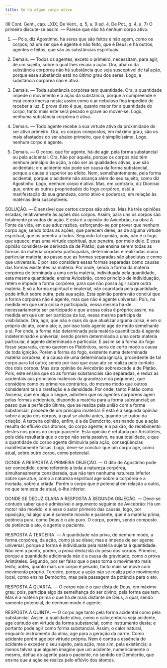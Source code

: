 ```yaml
---
title: Se há algum corpo ativo
---
```


(III Cont. Gent., cap. LXIX; De Verit., q. 5, a. 9 ad. 4, De Pot., q. 4, a. 7)
  O primeiro discute-se assim. — Parece que não há nenhum corpo ativo.  

1. — Pois, diz Agostinho, há seres que são feitos e não agem, como os corpos; há um ser que é agente e não feito, que é Deus; e há outros, agentes e feitos, que são as substâncias espirituais.  

2. Demais. — Todos os agentes, exceto o primeiro, necessitam, para agir, de um sujeito, sobre o qual lhes recaia a ação. Ora, abaixo da substância corpórea não há substância que seja susceptível de tal ação, porque essa substância está no último grau dos seres. Logo, a substância corpórea não é ativa.  

3. Demais. — Toda substância corpórea tem quantidade. Ora, a quantidade impede o movimento e a ação da substância, porque a compreende e está como imersa nesta; assim como o ar nebuloso fica impedido de receber a luz. E prova disto é que, quanto maior for a quantidade do corpo, tanto mais este será pesado e grave ao mover-se. Logo, nenhuma substância corpórea é ativa.  

4. Demais. — Todo agente recebe a sua virtude ativa da proximidade do ser ativo primeiro. Ora, os corpos compostos, em máximo grau, são os mais afastados do ser abaixo primeiro, que é simplicíssimo. Logo, nenhum corpo é agente.  

5. Demais. — O corpo, que for agente, há-de agir, pela forma substancial ou pela acidental. Ora, hão por aquela, porque os corpos não têm nenhum princípio de ação, a não ser as qualidades ativas, que são acidentais; e o acidente não pode ser causa da forma substancial, porque a causa é superior ao efeito. Nem, semelhantemente, pela forma acidental, porque o acidente não alcança além do seu sujeito, como diz Agostinho. Logo, nenhum corpo é ativo.  Mas, em contrário, diz Dionísio que, entre as outras propriedades do fogo corpóreo, está a manifestação da sua grandeza, como ativo e poderoso, em relação às matérias dela susceptíveis.  

SOLUÇÃO. — É sensível que certos corpos são ativos. Mas há três opiniões erradas, relativamente às ações dos corpos.  Assim, para uns os corpos são totalmente privados de ação. E esta é a opinião de Avicebrão, na obra A Fonte da vida, em que aduz razões, esforçando-se por provar que nenhum corpo age, sendo todas as ações, que parecem deles, as de alguma virtude espiritual, que os penetra a todos. Segundo tal opinião, pois, não é o fogo que aquece, mas uma virtude espiritual, que penetra, por meio dele. E essa opinião considera-se derivada da de Platão, que ensina serem todas as formas da matéria corpórea participadas, determinadas e realizadas numa particular matéria; ao passo que as formas separadas são absolutas e como que universais. E por isso considera essas formas separadas como causas das formas existentes na matéria. Por onde, sendo a forma da matéria corpórea de terminada a uma certa matéria, individuada pela quantidade, esta mesma quantidade, ensina Avicebrão, como princípio de individuação, retém e impede a forma corpórea, para que não possa agir sobre outra matéria. E só a forma espiritual e imaterial, não coarctada pela quantidade, pode influir sobre outra, pela sua ação. Esta opinião porém não conclui que a forma corpórea não é agente, mas que não é agente universal. Pois, na medida em que uma coisa é participada, nessa mesma há-de necessariamente ser participado o que a essa coisa é próprio; assim, na medida em que um ser participa da luz, nessa mesma participa da visibilidade. Ora, agir, que não é mais do que atualizar alguma coisa, é em si próprio do ato, como ato; e, por isso todo agente age de modo semelhante a si. Por onde, a forma não determinada pela matéria quantificada é agente indeterminado e universal; sendo porém determinada a uma certa matéria particular, é agente determinado e particular. E assim se a forma do fogo fosse separada, como querem os Platônicos, seria de certo modo a causa de toda ignição. Porém a forma do fogo, existente numa determinada matéria corpórea, é a causa de uma determinada ignição, procedente de tal corpo para tal outro; sendo por isso que esse ato se realiza pelo contato dos dois corpos.  Mas esta opinião de Avicebrão sobreexcede a de Platão. Pois, este ensina que só as formas substanciais são separadas, e reduz as acidentais aos princípios materiais da grandeza e da pequenez, que considera como os primeiros contrários, do mesmo modo que outros consideram tais a rarefação e a densidade. Por onde, tanto Platão como Avicena, que em algo o segue, admitem que os agentes corpóreos agem pelas formas acidentais, dispondo a matéria para a forma substancial; ao passo que a perfeição última, que se realiza pela união com a forma substancial, procede de um princípio imaterial.  E esta é a segunda opinião sobre a ação dos corpos, à qual se aludiu antes, quando se tratou da criação.  A terceira opinião, enfim, é a de Demócrito, ensinando que a ação resulta do eflúvio dos átomos, do corpo agente; e a paixão, do recebimento destes nos poros do corpo paciente. Esta opinião é refutada por Aristóteles, pois dela resultaria que o corpo não seria passivo, na sua totalidade, e que a quantidade do corpo agente diminuiria pela ação, conseqüências manifestamente falsas.  Logo, deve-se concluir que um corpo age, como atual, sobre outro corpo, como potencial.  

DONDE A RESPOSTA À PRIMEIRA OBJEÇÃO. — O dito de Agostinho pode ser concedido, como referente a toda a natureza corpórea, simultaneamente considerada, que não tem nenhuma natureza inferior sobre que atue, como a natureza espiritual age sobre a corpórea e a incriada, sobre a criada. Porém o corpo que é potencial em relação a outro, no que tem este de atual, é-lhe inferior.  

DONDE SE DEDUZ CLARA A RESPOSTA À SEGUNDA OBJEÇÃO. — Deve-se contudo saber que é admissível o argumento seguinte de Avicebrão: Há um motor não movido, e é esse o autor primeiro das causas; logo, por oposição, há algo que é somente movido e paciente, que é a matéria prima, potência pura, como Deus é o ato puro. O corpo, porém, sendo composto de potência e ato, é agente e paciente.  

RESPOSTA À TERCEIRA. — A quantidade não priva, de nenhum modo, a forma corpórea, da ação, como já se disse; mas a impede de ser agente universal, porque a forma é individuada pela matéria sujeita à quantidade. Não vem a ponto, porém, a prova deduzida do peso dos corpos. Primeiro, porque a quantidade adicionada não é a causa da gravidade, como o prova Aristóteles. Segundo, por ser falso que o peso torna o movimento mais lento; antes, quanto mais um corpo é pesado, tanto mais se move com movimento próprio. Terceiro, porque a ação não se realiza pelo movimento local, como ensina Demócrito, mas pela passagem da potência para o ato.  

RESPOSTA À QUARTA. — O corpo não é o que dista de Deus, em máximo grau; pois, participa algo da semelhança do ser divino, pela forma que tem. Mas é a matéria prima o que há de mais distante de Deus, a qual, sendo somente potencial, de nenhum modo é agente. 

RESPOSTA À QUINTA. — O corpo age tanto pela forma acidental como pela substancial. Assim, a qualidade ativa, como o calor,embora seja acidente, age contudo em virtude da forma substancial, como instrumento desta; e portanto pode agir como forma substancial. Assim, o calor natural, enquanto instrumento da alma, age para a geração da carne. Como acidente porém age por virtude própria. Nem é contra a essência do acidente o exceder o seu sujeito, pela ação, mas sim, pela existência; a menos talvez que alguém imagine que um acidente, numericamente o mesmo, deflua do agente para o paciente, no sentido de Demócrito, que ensina que a ação se realiza pelo eflúvio dos átomos.